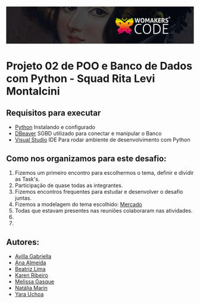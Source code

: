 ![unnamed](logo.jpg)

# Projeto 02 de POO e Banco de Dados com Python - Squad Rita Levi Montalcini

## Requisitos para executar

-   [Python](https://www.python.org/downloads/) Instalando e configurado
-   [DBeaver](https://dbeaver.io/) SGBD utilizado para conectar e manipular o Banco
-   [Visual Studio](https://code.visualstudio.com/download) IDE Para rodar ambiente de desenvolvimento com Python
   

  
## Como nos organizamos para este desafio:

1. Fizemos um primeiro encontro para escolhermos o tema, definir e dividir as Task's.
2. Participação de quase todas as integrantes.
3. Fizemos encontros frequentes para estudar e desenvolver o desafio juntas.
4. Fizemos a modelagem do tema escolhido: [Mercado](modelagem.md)
5. Todas que estavam presentes nas reuniões colaboraram nas atividades.
6. 
7. 
   
## Autores:

-    [Avilla Gabriella](https://github.com/avillagabriella)
-    [Ana Almeida](https://github.com/Ana-Almeida110)
-    [Beatriz Lima](https://github.com/beadlim)
-    [Karen Ribeiro](https://github.com/karenribeiro7)
-    [Melissa Gasque](https://github.com/MelissaGasque)
-    [Natália Marin](https://github.com/NaHaze)
-    [Yara Uchoa](https://github.com/YaraDanieleUchoa)



